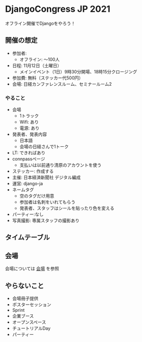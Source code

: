 # DjangoCongress JP 2021

オフライン開催でDjangoをやろう！

## 開催の想定

* 参加者:
    * オフライン: ～100人
* 日程: 11月12日（土曜日）
    * メインイベント（1日）9時30分開場、18時15分クロージング
* 参加費: 無料（ステッカー代500円）
* 会場: 日経カンファレンスルーム、セミナールーム2

### やること

- 会場
    - 1トラック
    - Wifi: あり
    - 電源: あり
- 発表者、発表内容
    - 日本語
    - 会場の日経さんで1トーク
- LT: できればあり
- connpassページ
    - 支払いは以前通り清原のアカウントを使う
- ステッカー: 作成する
- 主催: 日本経済新聞社 デジタル編成
- 運営: django-ja
- ネームタグ
    - 空のタグだけ用意
    - 参加者は名刺をいれてもらう
    - 発表者、スタッフはシールを貼ったり色を変える
- パーティー:なし
- 写真撮影: 専属スタッフの撮影あり

## タイムテーブル

## 会場

会場については [会場](./venue.md) を参照

## やらないこと

* 会場冊子提供
* ポスターセッション
* Sprint
* 企業ブース
* オープンスペース
* チュートリアルDay
* パーティー
